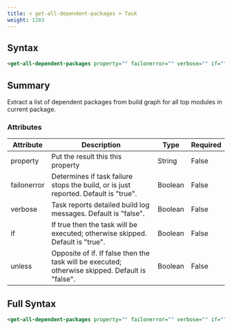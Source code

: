 ```yaml
---
title: < get-all-dependent-packages > Task
weight: 1203
---
```

## Syntax
```xml
<get-all-dependent-packages property="" failonerror="" verbose="" if="" unless="" />
```
## Summary ##
Extract a list of dependent packages from build graph for all top modules in current package.


### Attributes
| Attribute | Description | Type | Required |
| --------- | ----------- | ---- | -------- |
| property | Put the result this this property | String | False |
| failonerror | Determines if task failure stops the build, or is just reported. Default is &quot;true&quot;. | Boolean | False |
| verbose | Task reports detailed build log messages.  Default is &quot;false&quot;. | Boolean | False |
| if | If true then the task will be executed; otherwise skipped. Default is &quot;true&quot;. | Boolean | False |
| unless | Opposite of if.  If false then the task will be executed; otherwise skipped. Default is &quot;false&quot;. | Boolean | False |

## Full Syntax
```xml
<get-all-dependent-packages property="" failonerror="" verbose="" if="" unless="" />
```
